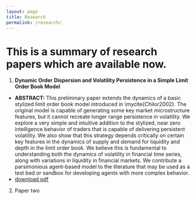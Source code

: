 ```yaml
---
layout: page
title: Research 
permalink: /research/
---
```






# This is a summary of research papers which are available now.

1. **Dynamic Order Dispersion and Volatility Persistence in a Simple
Limit Order Book Model**
  - **ABSTRACT:** This preliminary paper extends the dynamics of a basic stylized limit
  order book model introduced in \mycite{ChiIor2002}. The
  original model is capable of generating some key market microstructure
  features, but it cannot recreate longer range persistence in volatility.
  We explore a very simple and intuitive addition to the stylized, near
  zero intelligence behavior of traders that is capable of delivering
  persistent volatility. We also show that this strategy depends
  critically on certain key features in the dynamics of supply and demand
  for liquidity and depth in the limit order book. We believe this is
  fundamental to understanding both the dynamics of volatility in
  financial time series, along with variations in liquidity in financial
  markets. We contribute a parsimonious agent-based model to the
  literature that may be used as a test bed or sandbox for developing
  agents with more complex behavior.
  - [download pdf](https://bdlebaron.github.io/pdfs/limit_order_book.pdf)
2. Paper two
